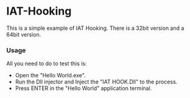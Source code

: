 # IAT-Hooking
This is a simple example of IAT Hooking.
There is a 32bit version and a 64bit version.

<h3>Usage</h3>
All you need to do to test this is:

* Open the "Hello World.exe".
* Run the Dll injector and Inject the "IAT HOOK.Dll" to the process.
* Press ENTER in the "Hello World" application terminal.
